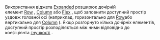 Використання віджета [Expanded](https://api.flutter.dev/flutter/widgets/Expanded-class.html) розширює дочірній елемент [Row](https://api.flutter.dev/flutter/widgets/Row-class.html) , [Column](https://api.flutter.dev/flutter/widgets/Column-class.html) або [Flex](https://api.flutter.dev/flutter/widgets/Flex-class.html) , щоб заповнити доступний простір уздовж головної осі (наприклад, горизонтально для [Row](https://api.flutter.dev/flutter/widgets/Row-class.html)або вертикально для [Column](https://api.flutter.dev/flutter/widgets/Column-class.html) ). Якщо розгорнуто кілька дочірніх елементів, доступний простір розподіляється між ними відповідно до коефіцієнта [гнучкості](https://api.flutter.dev/flutter/widgets/Flexible/flex.html) .